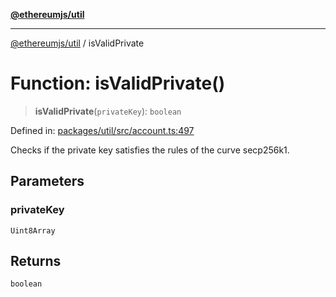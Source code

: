 [**@ethereumjs/util**](../README.md)

***

[@ethereumjs/util](../README.md) / isValidPrivate

# Function: isValidPrivate()

> **isValidPrivate**(`privateKey`): `boolean`

Defined in: [packages/util/src/account.ts:497](https://github.com/ethereumjs/ethereumjs-monorepo/blob/master/packages/util/src/account.ts#L497)

Checks if the private key satisfies the rules of the curve secp256k1.

## Parameters

### privateKey

`Uint8Array`

## Returns

`boolean`
